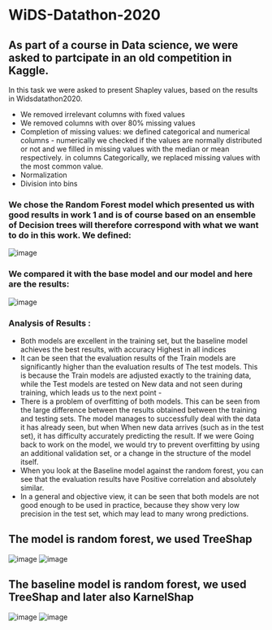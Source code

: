 # WiDS-Datathon-2020

## As part of a course in Data science, we were asked  to partcipate in an old competition in Kaggle.
In this task we were asked to present Shapley values, based on the results in Widsdatathon2020.
- We removed irrelevant columns with fixed values
- We removed columns with over 80% missing values
- Completion of missing values: we defined categorical and numerical columns - numerically we checked if the values
  are normally distributed or not and we filled in missing values ​​with the median or mean respectively. in columns
  Categorically, we replaced missing values ​​with the most common value.
- Normalization
- Division into bins

### We chose the Random Forest model which presented us with good results in work 1 and is of course based on an ensemble of Decision trees will therefore correspond with what we want to do in this work. We defined:
![image](https://github.com/Ilankorol1/WiDS-Datathon-2020/assets/103121260/9e3d6451-9c3c-43d7-8736-c633050abf35)

### We compared it with the base model and our model and here are the results:
![image](https://github.com/Ilankorol1/WiDS-Datathon-2020/assets/103121260/7111cb6e-7d7b-42bf-816e-fd59468d5e91)

### Analysis of Results :
- Both models are excellent in the training set, but the baseline model achieves the best results, with accuracy
Highest in all indices
- It can be seen that the evaluation results of the Train models are significantly higher than the evaluation results of
The test models. This is because the Train models are adjusted exactly to the training data, while the Test models are tested on
New data and not seen during training, which leads us to the next point -
- There is a problem of overfitting of both models. This can be seen from the large difference between the results obtained
between the training and testing sets. The model manages to successfully deal with the data it has already seen, but when
When new data arrives (such as in the test set), it has difficulty accurately predicting the result. If we were
Going back to work on the model, we would try to prevent overfitting by using an additional validation set, or a change
in the structure of the model itself.
- When you look at the Baseline model against the random forest, you can see that the evaluation results have
Positive correlation and absolutely similar.
- In a general and objective view, it can be seen that both models are not good enough to be used in practice, because they
show very low precision in the test set, which may lead to many wrong predictions.

## The model is random forest, we used TreeShap
![image](https://github.com/Ilankorol1/WiDS-Datathon-2020/assets/103121260/2ce90ab3-a667-416c-b02f-ac54182c64ed)
![image](https://github.com/Ilankorol1/WiDS-Datathon-2020/assets/103121260/50871669-8e2d-4cba-880a-3fe3b029610f)

## The baseline model is random forest, we used TreeShap and later also KarnelShap
![image](https://github.com/Ilankorol1/WiDS-Datathon-2020/assets/103121260/e0ebc489-ee12-4801-9293-9987ef39a690)
![image](https://github.com/Ilankorol1/WiDS-Datathon-2020/assets/103121260/acae80c8-40f5-4944-823c-81bc92522af2)



